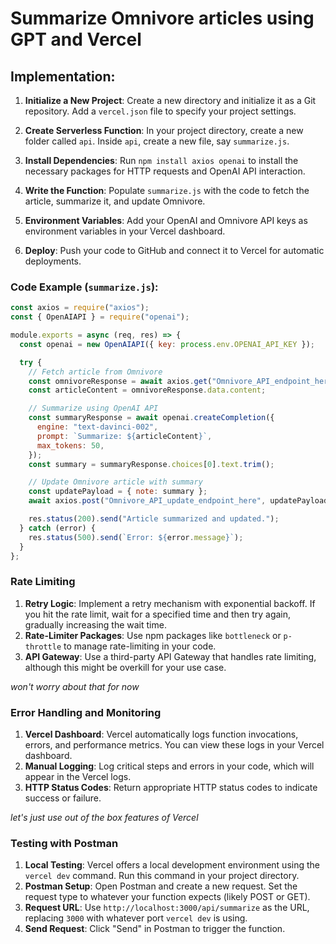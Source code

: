 # Summarize Omnivore articles using GPT and Vercel

## Implementation:

1. **Initialize a New Project**: Create a new directory and initialize it as a Git repository. Add a `vercel.json` file to specify your project settings.

2. **Create Serverless Function**: In your project directory, create a new folder called `api`. Inside `api`, create a new file, say `summarize.js`.

3. **Install Dependencies**: Run `npm install axios openai` to install the necessary packages for HTTP requests and OpenAI API interaction.

4. **Write the Function**: Populate `summarize.js` with the code to fetch the article, summarize it, and update Omnivore.

5. **Environment Variables**: Add your OpenAI and Omnivore API keys as environment variables in your Vercel dashboard.

6. **Deploy**: Push your code to GitHub and connect it to Vercel for automatic deployments.

### Code Example (`summarize.js`):

```javascript
const axios = require("axios");
const { OpenAIAPI } = require("openai");

module.exports = async (req, res) => {
  const openai = new OpenAIAPI({ key: process.env.OPENAI_API_KEY });

  try {
    // Fetch article from Omnivore
    const omnivoreResponse = await axios.get("Omnivore_API_endpoint_here");
    const articleContent = omnivoreResponse.data.content;

    // Summarize using OpenAI API
    const summaryResponse = await openai.createCompletion({
      engine: "text-davinci-002",
      prompt: `Summarize: ${articleContent}`,
      max_tokens: 50,
    });
    const summary = summaryResponse.choices[0].text.trim();

    // Update Omnivore article with summary
    const updatePayload = { note: summary };
    await axios.post("Omnivore_API_update_endpoint_here", updatePayload);

    res.status(200).send("Article summarized and updated.");
  } catch (error) {
    res.status(500).send(`Error: ${error.message}`);
  }
};
```

### Rate Limiting

1. **Retry Logic**: Implement a retry mechanism with exponential backoff. If you hit the rate limit, wait for a specified time and then try again, gradually increasing the wait time.
2. **Rate-Limiter Packages**: Use npm packages like `bottleneck` or `p-throttle` to manage rate-limiting in your code.
3. **API Gateway**: Use a third-party API Gateway that handles rate limiting, although this might be overkill for your use case.

_won't worry about that for now_

### Error Handling and Monitoring

1. **Vercel Dashboard**: Vercel automatically logs function invocations, errors, and performance metrics. You can view these logs in your Vercel dashboard.
2. **Manual Logging**: Log critical steps and errors in your code, which will appear in the Vercel logs.
3. **HTTP Status Codes**: Return appropriate HTTP status codes to indicate success or failure.

_let's just use out of the box features of Vercel_

### Testing with Postman

1. **Local Testing**: Vercel offers a local development environment using the `vercel dev` command. Run this command in your project directory.
2. **Postman Setup**: Open Postman and create a new request. Set the request type to whatever your function expects (likely POST or GET).
3. **Request URL**: Use `http://localhost:3000/api/summarize` as the URL, replacing `3000` with whatever port `vercel dev` is using.
4. **Send Request**: Click "Send" in Postman to trigger the function.
